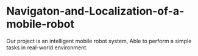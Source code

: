 # Navigaton-and-Localization-of-a-mobile-robot
Our project is an intelligent mobile robot system, Able to perform a simple tasks in  real-world environment. 

